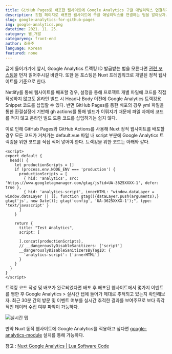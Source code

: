 ```yaml
---
title: GitHub Pages로 배포한 웹사이트에 Google Analytics 구글 애널리틱스 연결하기
description: 깃헙 페이지로 배포한 웹사이트에 구글 애널리틱스를 연결하는 법을 알아보자.
slug: google-analytics-for-github-pages
img: google-analytics.png
datetime: 2021. 11. 25.
category: 웹_개발
categoryeng: front-end
author: 조용주
language: Korean
featured: none
---
```


글에 들어가기에 앞서, Google Analytics 트랙킹 ID 발급받는 법을 모른다면 [관련 포스팅](https://www.blog.cosadama.com/google-analytics-tracking-id)을 먼저 읽어주시길 바란다. 또한 본 포스팅은 Nuxt 프레임워크로 개발된 정적 웹사이트를 기준으로 한다.

Netlify를 통해 웹사이트를 배포할 경우, 설정을 통해 프로젝트 개별 파일에 코드를 직접 작성하지 않고도 온라인 빌드 시 Head나 Body 이전에 Google Analytics 트랙킹용 Snippet 코드를 삽입할 수 있다. 반면 GitHub Pages를 통한 배포의 경우 yml 파일을 통한 환결설정에 기반해 gh actions를 통해 빌드가 이뤄지기 때문에 파일 자체에 코드를 적지 않고 온라인 빌드 도중 코드를 삽입하기는 쉽지 않다. 

이로 인해 GitHub Pages와 GitHub Actions를 사용해 Nuxt 정적 웹사이트를 배포할 경우 모든 코드가 거쳐가는 default.vue 파일 내 script 부분에 Google Analytics 트랙킹을 위한 코드를 직접 적어 넣어야 한다. 트랙킹을 위한 코드는 아래와 같다.

```vue
<script>
export default {
  head() {
    let productionScripts = []
    if (process.env.NODE_ENV === 'production') {
      productionScripts = [
        { hid: 'analytics', src: 'https://www.googletagmanager.com/gtag/js?id=UA-3625XXXX-1', defer: true },
        { hid: 'analytics-script', innerHTML: "window.dataLayer = window.dataLayer || []; function gtag(){dataLayer.push(arguments);} gtag('js', new Date()); gtag('config', 'UA-3625XXXX-1');", type: 'text/javascript' }
      ]
    }

    return {
      title: "Test Analytics",
      script: [

      ].concat(productionScripts),
      // __dangerouslyDisableSanitizers: ['script']
      __dangerouslyDisableSanitizersByTagID: {
        'analytics-script': ['innerHTML']
      }
    }
  }
}
</script>
```

트랙킹 코드 작성 및 배포가 완료되었다면 배포 후 배포된 웹사이트에서 몇가지 이벤트를 행한 후 Google Analytics > 실시간 탭에 들어가 제대로 추적되고 있는지 확인해보자. 최근 30분 간의 방문 및 이벤트 여부를 실시간 추적한 결과를 보여주므로 보다 즉각적인 데이터 수집 여부 파악이 가능하다.

![실시간 탭](/google-analytics-for-github-pages/01.png)

만약 Nuxt 동적 웹사이트에 Google Analytics를 적용하고 싶다면 [google-analytics-module](https://github.com/nuxt-community/google-analytics-module) 설치를 통해 가능하다.

참고 : [Nuxt Google Analytics | Lua Software Code](https://code.luasoftware.com/tutorials/nuxtjs/nuxt-google-analytics/)